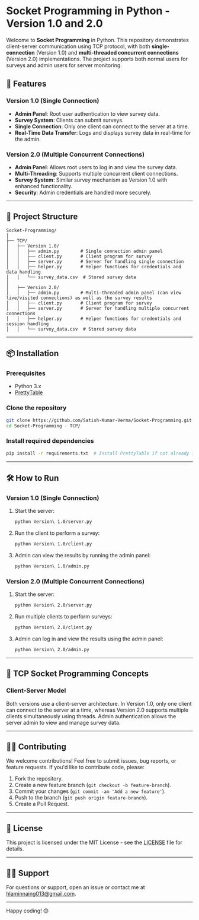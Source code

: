 
# Socket Programming in Python - Version 1.0 and 2.0

Welcome to **Socket Programming** in Python. This repository demonstrates client-server communication using TCP protocol, with both **single-connection** (Version 1.0) and **multi-threaded concurrent connections** (Version 2.0) implementations. The project supports both normal users for surveys and admin users for server monitoring.

## 🚀 Features

### Version 1.0 (Single Connection)
- **Admin Panel**: Root user authentication to view survey data.
- **Survey System**: Clients can submit surveys.
- **Single Connection**: Only one client can connect to the server at a time.
- **Real-Time Data Transfer**: Logs and displays survey data in real-time for the admin.

### Version 2.0 (Multiple Concurrent Connections)
- **Admin Panel**: Allows root users to log in and view the survey data.
- **Multi-Threading**: Supports multiple concurrent client connections.
- **Survey System**: Similar survey mechanism as Version 1.0 with enhanced functionality.
- **Security**: Admin credentials are handled more securely.

---

## 📁 Project Structure

```
Socket-Programming/
│
├── TCP/
│   ├── Version 1.0/
│   │   ├── admin.py        # Single connection admin panel
│   │   ├── client.py       # Client program for survey
│   │   ├── server.py       # Server for handling single connection
│   │   ├── helper.py       # Helper functions for credentials and data handling
│   │   └── survey_data.csv  # Stored survey data
│
│   ├── Version 2.0/
│   │   ├── admin.py        # Multi-threaded admin panel (can view live/visited connections) as well as the survey results
│   │   ├── client.py       # Client program for survey
│   │   ├── server.py       # Server for handling multiple concurrent connections
│   │   ├── helper.py       # Helper functions for credentials and session handling
│   │   └── survey_data.csv  # Stored survey data
```

---

## 📦 Installation

### Prerequisites
- Python 3.x
- [PrettyTable](https://pypi.org/project/prettytable/)

### Clone the repository
```bash
git clone https://github.com/Satish-Kumar-Verma/Socket-Programming.git
cd Socket-Programming - TCP/
```

### Install required dependencies
```bash
pip install -r requirements.txt  # Install PrettyTable if not already installed
```

---

## 🛠 How to Run

### Version 1.0 (Single Connection)

1. Start the server:
   ```bash
   python Version\ 1.0/server.py
   ```

2. Run the client to perform a survey:
   ```bash
   python Version\ 1.0/client.py
   ```

3. Admin can view the results by running the admin panel:
   ```bash
   python Version\ 1.0/admin.py
   ```

### Version 2.0 (Multiple Concurrent Connections)

1. Start the server:
   ```bash
   python Version\ 2.0/server.py
   ```

2. Run multiple clients to perform surveys:
   ```bash
   python Version\ 2.0/client.py
   ```

3. Admin can log in and view the results using the admin panel:
   ```bash
   python Version\ 2.0/admin.py
   ```

---

## 📓 TCP Socket Programming Concepts

### Client-Server Model
Both versions use a client-server architecture. In Version 1.0, only one client can connect to the server at a time, whereas Version 2.0 supports multiple clients simultaneously using threads. Admin authentication allows the server admin to view and manage survey data.

---

## 🧑‍💻 Contributing

We welcome contributions! Feel free to submit issues, bug reports, or feature requests. If you'd like to contribute code, please:
1. Fork the repository.
2. Create a new feature branch (`git checkout -b feature-branch`).
3. Commit your changes (`git commit -am 'Add a new feature'`).
4. Push to the branch (`git push origin feature-branch`).
5. Create a Pull Request.

---

## 📄 License

This project is licensed under the MIT License - see the [LICENSE](LICENSE) file for details.

---

## 🙋‍♂️ Support

For questions or support, open an issue or contact me at [hlaminnaing013@gmail.com](mailto:hlaminnaing013@gmail.com).

---

Happy coding! 😊
